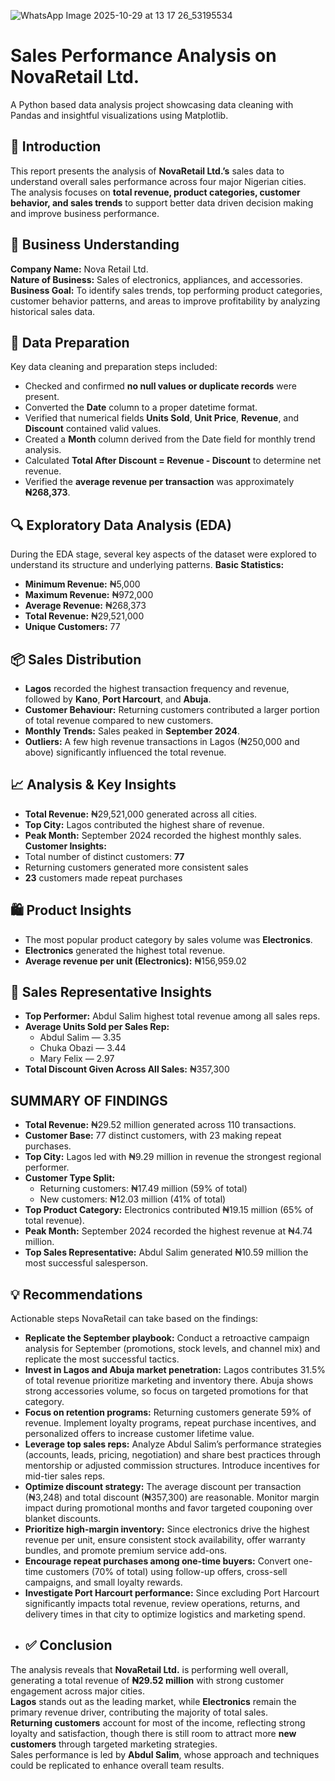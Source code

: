 ![WhatsApp Image 2025-10-29 at 13 17 26_53195534](https://github.com/user-attachments/assets/91763326-bdec-4e86-967b-541ce9e3fc72)
# Sales Performance Analysis on NovaRetail Ltd.
A Python based data analysis project showcasing data cleaning with Pandas and insightful visualizations using Matplotlib.
## 📘 Introduction
This report presents the analysis of **NovaRetail Ltd.’s** sales data to understand overall sales performance across four major Nigerian cities.  
The analysis focuses on **total revenue, product categories, customer behavior, and sales trends** to support better data driven decision making and improve business performance.
 ## 🏢 Business Understanding
**Company Name:** Nova Retail Ltd.  
**Nature of Business:** Sales of electronics, appliances, and accessories.  
**Business Goal:** To identify sales trends, top performing product categories, customer behavior patterns, and areas to improve profitability by analyzing historical sales data.
## 🧹 Data Preparation
Key data cleaning and preparation steps included:
- Checked and confirmed **no null values or duplicate records** were present.  
- Converted the **Date** column to a proper datetime format.  
- Verified that numerical fields **Units Sold**, **Unit Price**, **Revenue**, and **Discount** contained valid values.  
- Created a **Month** column derived from the Date field for monthly trend analysis.  
- Calculated **Total After Discount = Revenue - Discount** to determine net revenue.  
- Verified the **average revenue per transaction** was approximately **₦268,373**.
## 🔍 Exploratory Data Analysis (EDA)
During the EDA stage, several key aspects of the dataset were explored to understand its structure and underlying patterns.
**Basic Statistics:**  
- **Minimum Revenue:** ₦5,000  
- **Maximum Revenue:** ₦972,000  
- **Average Revenue:**  ₦268,373  
- **Total Revenue:** ₦29,521,000  
- **Unique Customers:** 77  
## 📦 Sales Distribution
- **Lagos** recorded the highest transaction frequency and revenue, followed by **Kano**, **Port Harcourt**, and **Abuja**.  
- **Customer Behaviour:** Returning customers contributed a larger portion of total revenue compared to new customers.  
- **Monthly Trends:** Sales peaked in **September 2024**.  
- **Outliers:** A few high revenue transactions in Lagos (₦250,000 and above) significantly influenced the total revenue.
## 📈 Analysis & Key Insights
- **Total Revenue:** ₦29,521,000 generated across all cities.  
- **Top City:** Lagos contributed the highest share of revenue.  
- **Peak Month:** September 2024 recorded the highest monthly sales.  
**Customer Insights:**  
- Total number of distinct customers: **77**  
- Returning customers generated more consistent sales  
- **23** customers made repeat purchases  
## 🛍️ Product Insights
- The most popular product category by sales volume was **Electronics**.  
- **Electronics** generated the highest total revenue.  
- **Average revenue per unit (Electronics):** ₦156,959.02  
## 👥 Sales Representative Insights
- **Top Performer:** Abdul Salim highest total revenue among all sales reps.  
- **Average Units Sold per Sales Rep:**  
  - Abdul Salim — 3.35  
  - Chuka Obazi — 3.44  
  - Mary Felix — 2.97  
- **Total Discount Given Across All Sales:** ₦357,300
## SUMMARY OF FINDINGS
- **Total Revenue:** ₦29.52 million generated across 110 transactions.  
- **Customer Base:** 77 distinct customers, with 23 making repeat purchases.  
- **Top City:** Lagos led with ₦9.29 million in revenue the strongest regional performer.  
- **Customer Type Split:**  
  - Returning customers: ₦17.49 million (59% of total)  
  - New customers: ₦12.03 million (41% of total)  
- **Top Product Category:** Electronics contributed ₦19.15 million (65% of total revenue).  
- **Peak Month:** September 2024 recorded the highest revenue at ₦4.74 million.  
- **Top Sales Representative:** Abdul Salim generated ₦10.59 million the most successful salesperson.
## 💡 Recommendations
Actionable steps NovaRetail can take based on the findings:
- **Replicate the September playbook:** Conduct a retroactive campaign analysis for September (promotions, stock levels, and channel mix) and replicate the most successful tactics.
- **Invest in Lagos and Abuja market penetration:** Lagos contributes 31.5% of total revenue prioritize marketing and inventory there. Abuja shows strong accessories volume, so focus on targeted promotions for that category.
- **Focus on retention programs:** Returning customers generate 59% of revenue. Implement loyalty programs, repeat purchase incentives, and personalized offers to increase customer lifetime value.
- **Leverage top sales reps:** Analyze Abdul Salim’s performance strategies (accounts, leads, pricing, negotiation) and share best practices through mentorship or adjusted commission structures. Introduce incentives for mid-tier sales reps.
- **Optimize discount strategy:** The average discount per transaction (₦3,248) and total discount (₦357,300) are reasonable. Monitor margin impact during promotional months and favor targeted couponing over blanket discounts.
- **Prioritize high-margin inventory:** Since electronics drive the highest revenue per unit, ensure consistent stock availability, offer warranty bundles, and promote premium service add-ons.
- **Encourage repeat purchases among one-time buyers:** Convert one-time customers (70% of total) using follow-up offers, cross-sell campaigns, and small loyalty rewards.
- **Investigate Port Harcourt performance:** Since excluding Port Harcourt significantly impacts total revenue, review operations, returns, and delivery times in that city to optimize logistics and marketing spend.
- ## ✅ Conclusion
The analysis reveals that **NovaRetail Ltd.** is performing well overall, generating a total revenue of **₦29.52 million** with strong customer engagement across major cities.  
**Lagos** stands out as the leading market, while **Electronics** remain the primary revenue driver, contributing the majority of total sales.  
**Returning customers** account for most of the income, reflecting strong loyalty and satisfaction, though there is still room to attract more **new customers** through targeted marketing strategies.  
Sales performance is led by **Abdul Salim**, whose approach and techniques could be replicated to enhance overall team results.


 







